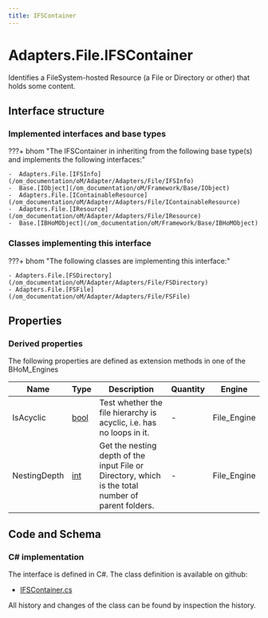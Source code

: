 ```yaml
---
title: IFSContainer
---
```


# Adapters.File.IFSContainer

Identifies a FileSystem-hosted Resource (a File or Directory or other) that holds some content.

## Interface structure

### Implemented interfaces and base types

???+ bhom "The IFSContainer in inheriting from the following base type(s) and implements the following interfaces:"

    -  Adapters.File.[IFSInfo](/om_documentation/oM/Adapter/Adapters/File/IFSInfo)
    -  Base.[IObject](/om_documentation/oM/Framework/Base/IObject)
    -  Adapters.File.[IContainableResource](/om_documentation/oM/Adapter/Adapters/File/IContainableResource)
    -  Adapters.File.[IResource](/om_documentation/oM/Adapter/Adapters/File/IResource)
    -  Base.[IBHoMObject](/om_documentation/oM/Framework/Base/IBHoMObject)


### Classes implementing this interface

???+ bhom "The following classes are implementing this interface:"

    - Adapters.File.[FSDirectory](/om_documentation/oM/Adapter/Adapters/File/FSDirectory)
    - Adapters.File.[FSFile](/om_documentation/oM/Adapter/Adapters/File/FSFile)


## Properties

### Derived properties

The following properties are defined as extension methods in one of the BHoM_Engines

| Name             | Type             | Description      | Quantity         | Engine           |
|------------------|------------------|------------------|------------------|------------------|
| IsAcyclic | [bool](https://learn.microsoft.com/en-us/dotnet/api/System.Boolean?view=netstandard-2.0) | Test whether the file hierarchy is acyclic, i.e. has no loops in it. | - | File_Engine |
| NestingDepth | [int](https://learn.microsoft.com/en-us/dotnet/api/System.Int32?view=netstandard-2.0) | Get the nesting depth of the input File or Directory, which is the total number of parent folders. | - | File_Engine |


## Code and Schema

### C# implementation

The interface is defined in C#. The class definition is available on github:

- [IFSContainer.cs](https://github.com/BHoM/File_Toolkit/blob/develop/File_oM/Interfaces/IFSContainer.cs)

All history and changes of the class can be found by inspection the history.
